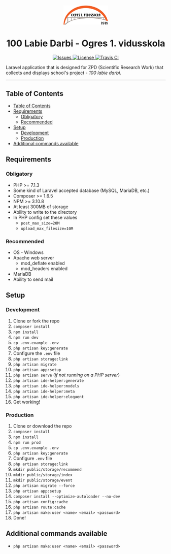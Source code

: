 <p align="center">
    <img src="https://github.com/CreepPork/simts.ogres1v.lv/blob/develop/resources/assets/images/logo.png" width="140" alt="Logo">
    <h1 align="center">100 Labie Darbi - Ogres 1. vidusskola</h1>
</p>

<p align="center">
    <a href="https://github.com/CreepPork/simts.ogres1v.lv/issues">
        <img src="https://img.shields.io/github/issues-raw/CreepPork/simts.ogres1v.lv.svg?style=flat-square&label=Issues" alt="Issues">
    </a>
    <a href="https://github.com/CreepPork/simts.ogres1v.lv/blob/develop/LICENSE">
        <img src="https://img.shields.io/github/license/CreepPork/simts.ogres1v.lv.svg?style=flat-square" alt="License">
    </a>
    <a href="https://www.travis-ci.com/CreepPork/simts.ogres1v.lv">
        <img src="https://img.shields.io/travis/CreepPork/simts.ogres1v.lv.svg?style=flat-square&label=Build" alt="Travis CI">
    </a>
</p>

Laravel application that is designed for ZPD (Scientific Research Work) that collects and displays school's project - _100 labie darbi_.

* * *

## Table of Contents
- [Table of Contents](#table-of-contents)
- [Requirements](#requirements)
    - [Obligatory](#obligatory)
    - [Recommended](#recommended)
- [Setup](#setup)
    - [Development](#development)
    - [Production](#production)
- [Additional commands available](#additional-commands-available)

## Requirements

### Obligatory
- PHP >= 7.1.3
- Some kind of Laravel accepted database (MySQL, MariaDB, etc.)
- Composer >= 1.6.5
- NPM >= 3.10.8
- At least 300MB of storage
- Ability to write to the directory
- In PHP config set these values
    - `post_max_size=20M`
    - `upload_max_filesize=10M`

### Recommended
- OS - Windows
- Apache web server
    - mod_deflate enabled
    - mod_headers enabled
- MariaDB
- Ability to send mail


## Setup

### Development
1. Clone or fork the repo
2. `composer install`
3. `npm install`
4. `npm run dev`
5. `cp .env.example .env`
6. `php artisan key:generate`
7. Configure the `.env` file
8. `php artisan storage:link`
9. `php artisan migrate`
10. `php artisan app:setup`
11. `php artisan serve` (_if not running on a PHP server_)
12. `php artisan ide-helper:generate`
13. `php artisan ide-helper:models`
14. `php artisan ide-helper:meta`
15. `php artisan ide-helper:eloquent`
16. Get working!

### Production
1. Clone or download the repo
2. `composer install`
3. `npm install`
4. `npm run prod`
5. `cp .env.example .env`
6. `php artisan key:generate`
7. Configure `.env` file
8. `php artisan storage:link`
9. `mkdir public/storage/recommend`
10. `mkdir public/storage/index`
11. `mkdir public/storage/event`
12. `php artisan migrate --force`
13. `php artisan app:setup`
14. `composer install --optimize-autoloader --no-dev`
15. `php artisan config:cache`
16. `php artisan route:cache`
17. `php artisan make:user <name> <email> <password>`
18. Done!


## Additional commands available
- `php artisan make:user <name> <email> <password>`
